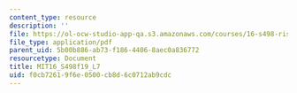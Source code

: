```yaml
---
content_type: resource
description: ''
file: https://ol-ocw-studio-app-qa.s3.amazonaws.com/courses/16-s498-risk-aware-and-robust-nonlinear-planning-fall-2019/f0cb72619f6e0500cb8d6c0712ab9cdc_MIT16_S498f19_L7.pdf
file_type: application/pdf
parent_uid: 5b00b886-ab73-f186-4406-8aec0a836772
resourcetype: Document
title: MIT16_S498f19_L7
uid: f0cb7261-9f6e-0500-cb8d-6c0712ab9cdc
---
```

